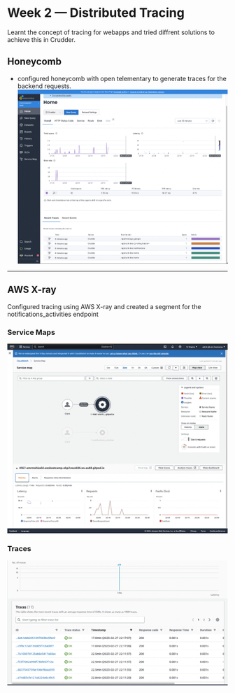# Week 2 — Distributed Tracing

Learnt the concept of tracing for webapps and tried diffrent solutions to achieve this in Crudder.

## Honeycomb
- configured honeycomb with open telementary to generate traces for the backend requests.
![Week2_honeycomb](_assets/Honeycombio.png)

---
## AWS X-ray
Configured tracing using AWS X-ray and created a segment for the notifications_activities endpoint
### Service Maps
![Week2_honeycomb](_assets/Week2_Service_map.png)

### Traces
![Week2_honeycomb](_assets/Week2_xray_traces.png)
